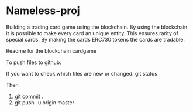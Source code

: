 # Nameless-proj
Building a trading card game using the blockchain. By using the blockchain it is possible to make every card an unique entity. This ensures rarity of special cards. By making the cards ERC730 tokens the cards are tradable.

Readme for the blockchain cardgame

To push files to github:

If you want to check which files are new or changed: git status

Then

1. git commit .
2. git push -u origin master
